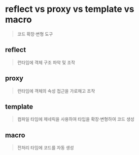 # reflect vs proxy vs template vs macro

> 코드 확장·변형 도구

## reflect

> 런타임에 객체 구조 파악 및 조작

## proxy

> 런타임에 객체의 속성 접근을 가로채고 조작

## template

> 컴파일 타임에 제네릭을 사용하여 타입을 확장·변형하여 코드 생성

## macro

> 전처리 타임에 코드를 자동 생성
